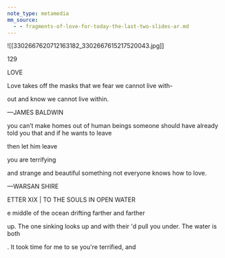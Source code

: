 ```yaml
---
note_type: metamedia
mm_source:
  - - fragments-of-love-for-today-the-last-two-slides-ar.md
---
```


![[3302667620712163182_3302667615217520043.jpg]]

129

LOVE

Love takes off the masks that we fear we cannot live with-

out and know we cannot live within.

—JAMES BALDWIN

you can’t make homes out of human beings
someone should have already told you that
and if he wants to leave

then let him leave

you are terrifying

and strange and beautiful
something not everyone knows how to love.

—WARSAN SHIRE

ETTER XIX | TO THE SOULS IN OPEN WATER

e middle of the ocean drifting farther and farther

up. The one sinking looks up and with their
'd pull you under. The water is both

. It took time for me to
se you're terrified, and

